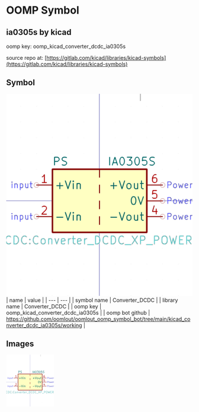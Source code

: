 # OOMP Symbol  
## ia0305s  by kicad  
  
oomp key: oomp_kicad_converter_dcdc_ia0305s  
  
source repo at: [https://gitlab.com/kicad/libraries/kicad-symbols](https://gitlab.com/kicad/libraries/kicad-symbols)  
## Symbol  
  
[![working.png](working_600.png)](working.png)  
| name | value | 
| --- | --- | 
| symbol name | Converter_DCDC | 
| library name | Converter_DCDC | 
| oomp key | oomp_kicad_converter_dcdc_ia0305s | 
| oomp bot github | https://github.com/oomlout/oomlout_oomp_symbol_bot/tree/main/kicad_converter_dcdc_ia0305s/working | 
## Images  
  
[![working.png](working_140.png)](working.png)  
